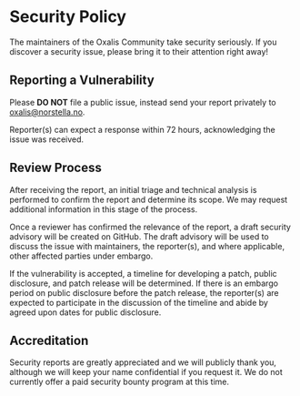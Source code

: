 # Security Policy

The maintainers of the Oxalis Community take security seriously. If you discover
a security issue, please bring it to their attention right away!

## Reporting a Vulnerability

Please **DO NOT** file a public issue, instead send your report privately
to [oxalis@norstella.no](mailto:oxalis@norstella.no).

Reporter(s) can expect a response within 72 hours, acknowledging the issue was
received.

## Review Process

After receiving the report, an initial triage and technical analysis is
performed to confirm the report and determine its scope. We may request
additional information in this stage of the process.

Once a reviewer has confirmed the relevance of the report, a draft security
advisory will be created on GitHub. The draft advisory will be used to discuss
the issue with maintainers, the reporter(s), and where applicable, other
affected parties under embargo.

If the vulnerability is accepted, a timeline for developing a patch, public
disclosure, and patch release will be determined. If there is an embargo period
on public disclosure before the patch release, the reporter(s) are expected to
participate in the discussion of the timeline and abide by agreed upon dates
for public disclosure.

## Accreditation

Security reports are greatly appreciated and we will publicly thank you,
although we will keep your name confidential if you request it. We do not currently
offer a paid security bounty program at this time.
